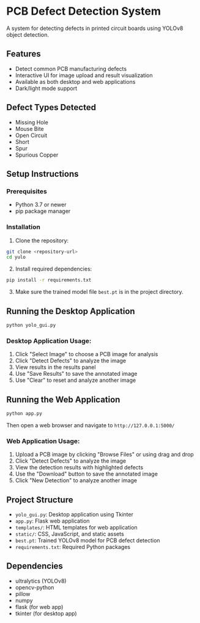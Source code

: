 # PCB Defect Detection System

A system for detecting defects in printed circuit boards using YOLOv8 object detection.

## Features

- Detect common PCB manufacturing defects
- Interactive UI for image upload and result visualization
- Available as both desktop and web applications
- Dark/light mode support

## Defect Types Detected

- Missing Hole
- Mouse Bite
- Open Circuit
- Short
- Spur
- Spurious Copper

## Setup Instructions

### Prerequisites

- Python 3.7 or newer
- pip package manager

### Installation

1. Clone the repository:
```bash
git clone <repository-url>
cd yulo
```

2. Install required dependencies:
```bash
pip install -r requirements.txt
```

3. Make sure the trained model file `best.pt` is in the project directory.

## Running the Desktop Application

```bash
python yolo_gui.py
```

### Desktop Application Usage:

1. Click "Select Image" to choose a PCB image for analysis
2. Click "Detect Defects" to analyze the image
3. View results in the results panel
4. Use "Save Results" to save the annotated image
5. Use "Clear" to reset and analyze another image

## Running the Web Application

```bash
python app.py
```

Then open a web browser and navigate to `http://127.0.0.1:5000/`

### Web Application Usage:

1. Upload a PCB image by clicking "Browse Files" or using drag and drop
2. Click "Detect Defects" to analyze the image
3. View the detection results with highlighted defects
4. Use the "Download" button to save the annotated image
5. Click "New Detection" to analyze another image

## Project Structure

- `yolo_gui.py`: Desktop application using Tkinter
- `app.py`: Flask web application
- `templates/`: HTML templates for web application
- `static/`: CSS, JavaScript, and static assets
- `best.pt`: Trained YOLOv8 model for PCB defect detection
- `requirements.txt`: Required Python packages

## Dependencies

- ultralytics (YOLOv8)
- opencv-python
- pillow
- numpy
- flask (for web app)
- tkinter (for desktop app)
